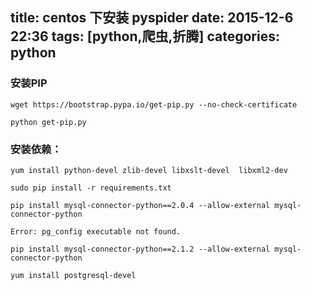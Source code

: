 title: centos 下安装 pyspider
date: 2015-12-6 22:36
tags: [python,爬虫,折腾]
categories: python
---
### 安装PIP

	wget https://bootstrap.pypa.io/get-pip.py --no-check-certificate

	python get-pip.py


### 安装依赖：

    yum install python-devel zlib-devel libxslt-devel  libxml2-dev
    
    sudo pip install -r requirements.txt
    
    pip install mysql-connector-python==2.0.4 --allow-external mysql-connector-python
    
    Error: pg_config executable not found.
    
    pip install mysql-connector-python==2.1.2 --allow-external mysql-connector-python
    
    yum install postgresql-devel

